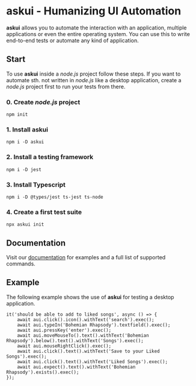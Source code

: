 # askui - Humanizing UI Automation

**askui** allows you to automate the interaction with an application, multiple applications or even the entire operating system. 
You can use this to write end-to-end tests or automate any kind of application.


## Start

To use **askui** inside a *node.js* project follow these steps. If you want to automate sth. not written in *node.js* like a desktop application, create a *node.js* project first to run your tests from there.

### 0. Create *node.js* project
```
npm init
```

### 1. Install askui
```
npm i -D askui
```
### 2. Install a testing framework
```
npm i -D jest
```
### 3. Install Typescript
```
npm i -D @types/jest ts-jest ts-node
```
### 4. Create a first test suite
```
npx askui init
```

## Documentation

Visit our [documentation](https://docs.askui.com) for examples and a full list of supported commands.

## Example

The following example shows the use of **askui** for testing a desktop application.
```
it('should be able to add to liked songs', async () => {
    await aui.click().icon().withText('search').exec();
    await aui.typeIn('Bohemian Rhapsody').textfield().exec();
    await aui.pressKey('enter').exec();
    await aui.moveMouseTo().text().withText('Bohemian Rhapsody').below().text().withText('Songs').exec();
    await aui.mouseRightClick().exec();
    await aui.click().text().withText('Save to your Liked Songs').exec();
    await aui.click().text().withText('Liked Songs').exec();
    await aui.expect().text().withText('Bohemian Rhapsody').exists().exec();
});
```

